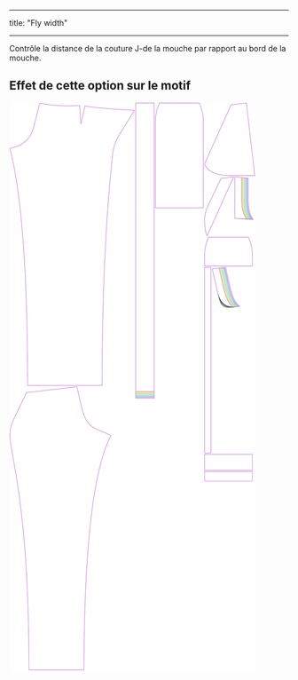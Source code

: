 - - -
title: "Fly width"
- - -

Contrôle la distance de la couture J-de la mouche par rapport au bord de la mouche.

## Effet de cette option sur le motif

![Cette image montre l'effet de cette option en superposant plusieurs variantes qui ont une valeur différente pour cette option](charlie_flywidth_sample.svg "Effet de cette option sur le modèle")
